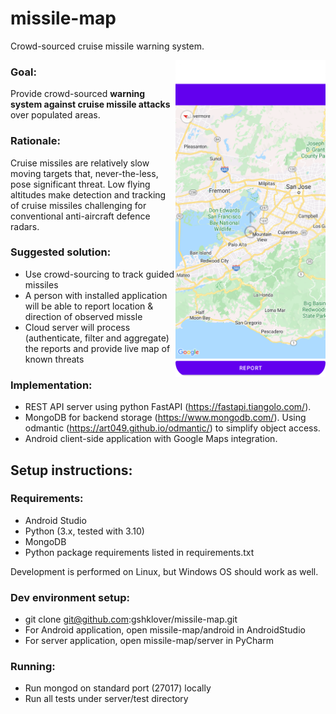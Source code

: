 # missile-map
Crowd-sourced cruise missile warning system.

<img src="doc/images/app.png" alt="application" width="240" style="float: right;"/>

### Goal:
  Provide crowd-sourced **warning system against cruise missile attacks** over populated areas.

### Rationale:
  Cruise missiles are relatively slow moving targets that, never-the-less, pose significant threat.
  Low flying altitudes make detection and tracking of cruise missiles challenging for conventional anti-aircraft defence radars.

### Suggested solution:
* Use crowd-sourcing to track guided missiles
* A person with installed application will be able to report location & direction of observed missle
* Cloud server will process (authenticate, filter and aggregate) the reports and provide live map of known threats

### Implementation:
* REST API server using python FastAPI (https://fastapi.tiangolo.com/).
* MongoDB for backend storage (https://www.mongodb.com/). Using odmantic (https://art049.github.io/odmantic/) to simplify object access.
* Android client-side application with Google Maps integration.

## Setup instructions:

### Requirements:
* Android Studio
* Python (3.x, tested with 3.10)
* MongoDB
* Python package requirements listed in requirements.txt

Development is performed on Linux, but Windows OS should work as well.

### Dev environment setup:
* git clone git@github.com:gshklover/missile-map.git
* For Android application, open missile-map/android in AndroidStudio
* For server application, open missile-map/server in PyCharm

### Running:
* Run mongod on standard port (27017) locally
* Run all tests under server/test directory

